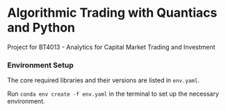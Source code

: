 # Algorithmic Trading with Quantiacs and Python
Project for BT4013 - Analytics for Capital Market Trading and Investment

### Environment Setup
The core required libraries and their versions are listed in `env.yaml`.

Run `conda env create -f env.yaml` in the terminal to set up the necessary environment.

